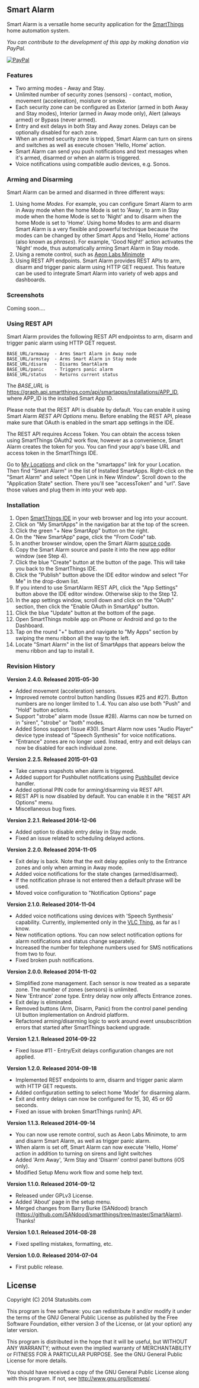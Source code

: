 ## Smart Alarm

Smart Alarm is a versatile home security application for the
[SmartThings](http://fbuy.me/bb9pe) home automation system.

*You can contribute to the development of this app by making donation via PayPal.*

[![PayPal](https://www.paypalobjects.com/en_US/i/btn/btn_donate_LG.gif)](https://www.paypal.com/cgi-bin/webscr?cmd=_s-xclick&hosted_button_id=ATTTMV7JV2W9W)

### Features

* Two arming modes - Away and Stay.
* Unlimited number of security zones (sensors) - contact, motion, movement
(acceleration), moisture or smoke.
* Each security zone can be configured as Exterior (armed in both Away and
Stay modes), Interior (armed in Away mode only), Alert (always armed) or
Bypass (never armed).
* Entry and exit delays in both Stay and Away zones. Delays can be optionally
disabled for each zone.
* When an armed security zone is tripped, Smart Alarm can turn on sirens and
switches as well as execute chosen 'Hello, Home' action.
* Smart Alarm can send you push notifications and text messages when it's
armed, disarmed or when an alarm is triggered.
* Voice notifications using compatible audio devices, e.g. Sonos.


### Arming and Disarming

Smart Alarm can be armed and disarmed in three different ways:

1. Using home *Modes*. For example, you can configure Smart Alarm to arm in
Away mode when the home Mode is set to 'Away', to arm in Stay mode when the
home Mode is set to 'Night' and to disarm when the home Mode is set to 'Home'.
Using home Modes to arm and disarm Smart Alarm is a very flexible and powerful
technique because the modes can be changed by other Smart Apps and 'Hello,
Home' actions (also known as *phrases*). For example, 'Good Night!' action
activates the 'Night' mode, thus automatically arming Smart Alarm in Stay
mode.
2. Using a remote control, such as
[Aeon Labs Minimote](http://www.amazon.com/Aeon-Labs-DSA03202-v1-Minimote/dp/B00KU7ERAW)
3. Using REST API endpoints. Smart Alarm provides REST APIs to arm, disarm
and trigger panic alarm using HTTP GET request. This feature can be used to
integrate Smart Alarm into variety of web apps and dashboards.


### Screenshots

Coming soon....


### Using REST API

Smart Alarm provides the following REST API endpointss to arm, disarm and
trigger panic alarm using HTTP GET request.

    BASE_URL/armaway  - Arms Smart Alarm in Away node
    BASE_URL/armstay  - Arms Smart Alarm in Stay mode
    BASE_URL/disarm   - Disarms SmartAlarm
    BASE_URL/panic    - Triggers panic alarm
    BASE_URL/status   - Returns current status

The *BASE_URL* is https://graph.api.smartthings.com/api/smartapps/installations/APP_ID,
where APP_ID is the installed Smart App ID.

Please note that the REST API is disable by default. You can enable it using
Smart Alarm *REST API Options* menu. Before enabling the REST API, please make
sure that OAuth is enabled in the smart app settings in the IDE.

The REST API requires Access Token. You can obtain the access token using
SmartThings OAuth2 work flow, however as a convenience, Smart Alarm creates
the token for you. You can find your app's base URL and access token in the
SmartThings IDE.

Go to [My Locations](https://graph.api.smartthings.com/location/list) and
click on the "smartapps" link for your Location. Then find "Smart Alarm" in
the list of Installed SmartApps. Right-click on the "Smart Alarm" and select
"Open Link in New Window". Scroll down to the "Application State" section.
There you'll see "accessToken" and "url". Save those values and plug them in
into your web app.


### Installation

1. Open [SmartThings IDE](https://graph.api.smartthings.com) in your web
browser and log into your account.
2. Click on "My SmartApps" in the navigation bar at the top of the screen.
3. Click the green "+ New SmartApp" button on the right.
4. On the "New SmartApp" page, click the "From Code" tab.
5. In another browser window, open the Smart Alarm
[source code](https://raw.githubusercontent.com/statusbits/smartalarm/master/SmartAlarm.groovy).
6. Copy the Smart Alarm source and paste it into the new app editor window
(see Step 4).
7. Click the blue "Create" button at the button of the page. This will take
you back to the SmartThings IDE.
8. Click the "Publish" button above the IDE editor window and select "For Me"
in the drop-down list.
9. If you intend to use SmartAlarm REST API, click the "App Settings" button
above the IDE editor window. Otherwise skip to the Step 12.
10. In the app settings window, scroll down and click on the "OAuth" section,
then click the "Enable OAuth in SmartApp" button.
11. Click the blue "Update" button at the bottom of the page.
12. Open SmartThings mobile app on iPhone or Android and go to the Dashboard.
13. Tap on the round "+" button and navigate to "My Apps" section by swiping
the menu ribbon all the way to the left.
14. Locate "Smart Alarm" in the list of SmartApps that appears below the menu
ribbon and tap to install it.


### Revision History

**Version 2.4.0. Released 2015-05-30**
* Added movement (acceleration) sensors.
* Improved remote control button handling (Issues #25 and #27). Button numbers
are no longer limited to 1..4. You can also use both "Push" and "Hold" button
actions.
* Support "strobe" alarm mode (Issue #28). Alarms can now be turned on in
"siren", "strobe" or "both" modes.
* Added Sonos support (Issue #30). Smart Alarm now uses "Audio Player" device
type instead of "Speech Synthesis" for voice notifications.
* "Entrance" zones are no longer used. Instead, entry and exit delays can now
be disabled for each individual zone.

**Version 2.2.5. Released 2015-01-03**
* Take camera snapshots when alarm is triggered.
* Added support for Pushbullet notifications using
[Pushbullet](https://github.com/625alex/SmartThings/blob/master/devices/Pushbullet.groovy)
device handler.
* Added optional PIN code for arming/disarming via REST API.
* REST API is now disabled by default. You can enable it in the "REST API
Options" menu.
* Miscellaneous bug fixes.

**Version 2.2.1. Released 2014-12-06**
* Added option to disable entry delay in Stay mode.
* Fixed an issue related to scheduling delayed actions.

**Version 2.2.0. Released 2014-11-05**
* Exit delay is back. Note that the exit delay applies only to the Entrance
zones and only when arming in Away mode.
* Added voice notifications for the state changes (armed/disarmed).
* If the notification phrase is not entered then a default phrase will be
used.
* Moved voice configuration to "Notification Options" page

**Version 2.1.0. Released 2014-11-04**
* Added voice notifications using devices with 'Speech Synthesis' capability.
Currently, implemented only in the
[VLC Thing](https://github.com/statusbits/smartthings/tree/master/vlc_thing),
as far as I know.
* New notification options. You can now select notification options for alarm
notifications and status change separately.
* Increased the number for telephone numbers used for SMS notifications from
two to four.
* Fixed broken push notifications.

**Version 2.0.0. Released 2014-11-02**
* Simplified zone management. Each sensor is now treated as a separate
zone. The number of zones (sensors) is unlimited.
* New 'Entrance' zone type. Entry delay now only affects Entrance zones.
* Exit delay is eliminated.
* Removed buttons (Arm, Disarm, Panic) from the control panel pending
UI button implementation on Android platform.
* Refactored arming/disarming logic to work around event unsubscribtion
errors that started after SmartThings backend upgrade.

**Version 1.2.1. Released 2014-09-22**
* Fixed Issue #11 - Entry/Exit delays configuration changes are not applied.

**Version 1.2.0. Released 2014-09-18**
* Implemented REST endpoints to arm, disarm and trigger panic alarm with HTTP
GET requests.
* Added configuration setting to select home 'Mode' for disarming alarm.
* Exit and entry delays can now be configured for 15, 30, 45 or 60 seconds.
* Fixed an issue with broken SmartThings runIn() API.

**Version 1.1.3. Released 2014-09-14**
* You can now use remote control, such as Aeon Labs Minimote, to arm and
disarm Smart Alarm, as well as trigger panic alarm. 
* When alarm is set off, Smart Alarm can now execute 'Hello, Home' action in
addition to turning on sirens and light switches
* Added 'Arm Away', 'Arm Stay and 'Disarm' control panel buttons (iOS only).
* Modified Setup Menu work flow and some help text.

**Version 1.1.0. Released 2014-09-12**
* Released under GPLv3 License.
* Added 'About' page in the setup menu.
* Merged changes from Barry Burke (SANdood) branch
(https://github.com/SANdood/smartthings/tree/master/SmartAlarm). Thanks!

**Version 1.0.1. Released 2014-08-28**
* Fixed spelling mistakes, formatting, etc.

**Version 1.0.0. Released 2014-07-04**
* First public release.


License
-------

Copyright (C) 2014 Statusbits.com

This program is free software: you can redistribute it and/or modify it
under the terms of the GNU General Public License as published by the Free
Software Foundation, either version 3 of the License, or (at your option)
any later version.

This program is distributed in the hope that it will be useful, but
WITHOUT ANY WARRANTY; without even the implied warranty of MERCHANTABILITY
or FITNESS FOR A PARTICULAR PURPOSE.  See the GNU General Public License
for more details.

You should have received a copy of the GNU General Public License along
with this program.  If not, see <http://www.gnu.org/licenses/>.
